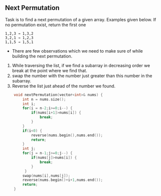 ## Next Permutation

Task is to find a next permutation of a given array. Examples given below. If no permutation exist, return the first one
```
1,2,3 → 1,3,2
3,2,1 → 1,2,3
1,1,5 → 1,5,1
```
- There are few observations which we need to make sure of while building the next permutation.
1. While traversing the list, if we find a subarray in decreasing order we break at the point where we find that.
2. swap the number with the number just greater than this number in the subarray.
3. Reverse the list just ahead of the number we found.

```c++
    void nextPermutation(vector<int>& nums) {
        int n = nums.size();
        int i;
        for(i = n-2;i>=0;i--) {
            if(nums[i+1]>nums[i]) {
                break;
            }
        }
        if(i<0) {
            reverse(nums.begin(),nums.end());
            return;
        }
        int j;
        for(j = n-1;j>=0;j--) {
            if(nums[j]>nums[i]) {
                break;
            }
         }
        swap(nums[i],nums[j]);
        reverse(nums.begin()+i+1,nums.end());
        return;
    }

```